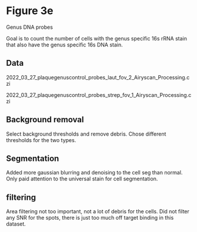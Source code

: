 # Figure 3e

Genus DNA probes

Goal is to count the number of cells with the genus specific 16s rRNA stain that also have the genus specific 16s DNA stain.

## Data

2022_03_27_plaquegenuscontrol_probes_laut_fov_2_Airyscan_Processing.czi

2022_03_27_plaquegenuscontrol_probes_strep_fov_1_Airyscan_Processing.czi

## Background removal

Select background thresholds and remove debris. Chose different thresholds for the two types.

## Segmentation

Added more gaussian blurring and denoising to the cell seg than normal. Only paid attention to the universal stain for cell segmentation.

## filtering

Area filtering not too important, not a lot of debris for the cells. Did not filter any SNR for the spots, there is just too much off target binding in this dataset. 
